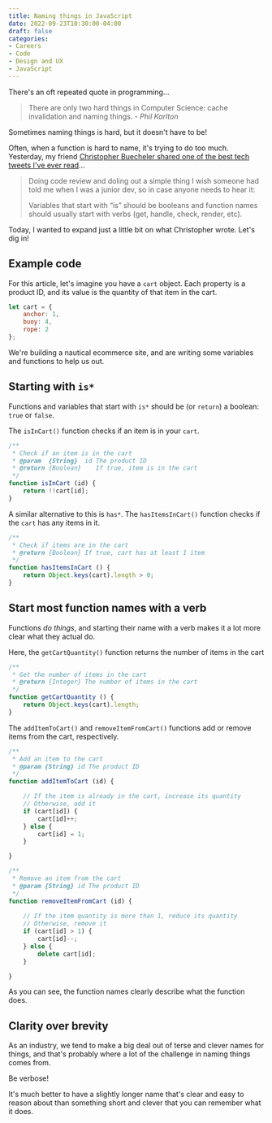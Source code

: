 ```yaml
---
title: Naming things in JavaScript
date: 2022-09-23T10:30:00-04:00
draft: false
categories:
- Careers
- Code
- Design and UX
- JavaScript
---
```


There's an oft repeated quote in programming...

> There are only two hard things in Computer Science: cache invalidation and naming things.
> <cite>- Phil Karlton</cite>

Sometimes naming things is hard, but it doesn't have to be!

Often, when a function is hard to name, it's trying to do too much. Yesterday, my friend [Christopher Buecheler shared one of the best tech tweets I've ever read](https://twitter.com/cwbuecheler/status/1573004884223447041)...

> Doing code review and doling out a simple thing I wish someone had told me when I was a junior dev, so in case anyone needs to hear it:
>
> Variables that start with “is” should be booleans and function names should usually start with verbs (get, handle, check, render, etc).

Today, I wanted to expand just a little bit on what Christopher wrote. Let's dig in!

## Example code

For this article, let's imagine you have a `cart` object. Each property is a product ID, and its value is the quantity of that item in the cart.

```js
let cart = {
	anchor: 1,
	buoy: 4,
	rope: 2
};
```

We're building a nautical ecommerce site, and are writing some variables and functions to help us out.

## Starting with `is*`

Functions and variables that start with `is*` should be (or `return`) a boolean: `true` or `false`.

The `isInCart()` function checks if an item is in your `cart`.

```js
/**
 * Check if an item is in the cart
 * @param  {String}  id The product ID
 * @return {Boolean}    If true, item is in the cart
 */
function isInCart (id) {
	return !!cart[id];
}
```

A similar alternative to this is `has*`. The `hasItemsInCart()` function checks if the `cart` has any items in it.

```js
/**
 * Check if items are in the cart
 * @return {Boolean} If true, cart has at least 1 item
 */
function hasItemsInCart () {
	return Object.keys(cart).length > 0;
}
```

## Start most function names with a verb

Functions _do things_, and starting their name with a verb makes it a lot more clear what they actual do.

Here, the `getCartQuantity()` function returns the number of items in the cart

```js
/**
 * Get the number of items in the cart
 * @return {Integer} The number of items in the cart
 */
function getCartQuantity () {
	return Object.keys(cart).length;
}
```

The `addItemToCart()` and `removeItemFromCart()` functions add or remove items from the cart, respectively.

```js
/**
 * Add an item to the cart
 * @param {String} id The product ID
 */
function addItemToCart (id) {

	// If the item is already in the cart, increase its quantity
	// Otherwise, add it
	if (cart[id]) {
		cart[id]++;
	} else {
		cart[id] = 1;
	}

}

/**
 * Remove an item from the cart
 * @param {String} id The product ID
 */
function removeItemFromCart (id) {
	
	// If the item quantity is more than 1, reduce its quantity
	// Otherwise, remove it
	if (cart[id] > 1) {
		cart[id]--;
	} else {
		delete cart[id];
	}

}
```

As you can see, the function names clearly describe what the function does.

## Clarity over brevity

As an industry, we tend to make a big deal out of terse and clever names for things, and that's probably where a lot of the challenge in naming things comes from.

Be verbose!

It's much better to have a slightly longer name that's clear and easy to reason about than something short and clever that you can remember what it does.